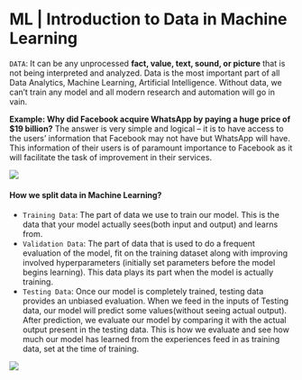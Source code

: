 # ML | Introduction to Data in Machine Learning

`DATA`: It can be any unprocessed **fact, value, text, sound, or picture** that is not being interpreted and analyzed. Data is the most important part of all Data Analytics, Machine Learning, Artificial Intelligence. Without data, we can’t train any model and all modern research and automation will go in vain.

**Example: Why did Facebook acquire WhatsApp by paying a huge price of $19 billion?**
The answer is very simple and logical – it is to have access to the users’ information that Facebook may not have but WhatsApp will have. This information of their users is of paramount importance to Facebook as it will facilitate the task of improvement in their services. 

<img src="https://media.geeksforgeeks.org/wp-content/uploads/DATA-1.png" >

#### How we split data in Machine Learning?  

* `Training Data`: The part of data we use to train our model. This is the data that your model actually sees(both input and output) and learns from.
* `Validation Data`: The part of data that is used to do a frequent evaluation of the model, fit on the training dataset along with improving involved hyperparameters (initially set parameters before the model begins learning). This data plays its part when the model is actually training.
* `Testing Data`: Once our model is completely trained, testing data provides an unbiased evaluation. When we feed in the inputs of Testing data, our model will predict some values(without seeing actual output). After prediction, we evaluate our model by comparing it with the actual output present in the testing data. This is how we evaluate and see how much our model has learned from the experiences feed in as training data, set at the time of training.

<img src="https://media.geeksforgeeks.org/wp-content/uploads/Types-of-Data-in-ML.png" >